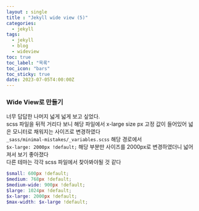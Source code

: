 ```yaml
---
layout : single
title : "Jekyll wide view (5)"
categories:
  - jekyll
tags:
  - jekyll
  - blog
  - wideview
toc: true
toc_label: "목록"
toc_icon: "bars"
toc_sticky: true
date: 2023-07-05T4:00:00Z
---
```

### Wide View로 만들기

너무 답답한 나머지 넓게 넓게 보고 싶었다.<br>
scss 파일을 뒤적 거리다 보니 해당 파일에서 x-large size px 고정 값이 들어있어 넓은 모니터로 채워지는 사이즈로 변경하였다<br>
`_sass/minimal-mistakes/_variables.scss` 해당 경로에서 <br>
`$x-large: 2000px !default;` 해당 부분만 사이즈를 2000px로 변경하였더니 넓어져서 보기 좋아졌다 <br>
다른 테마는 각각 scss 파일에서 찾아봐야될 것 같다

~~~scss
$small: 600px !default;
$medium: 768px !default;
$medium-wide: 900px !default;
$large: 1024px !default;
$x-large: 2000px !default;
$max-width: $x-large !default;
~~~